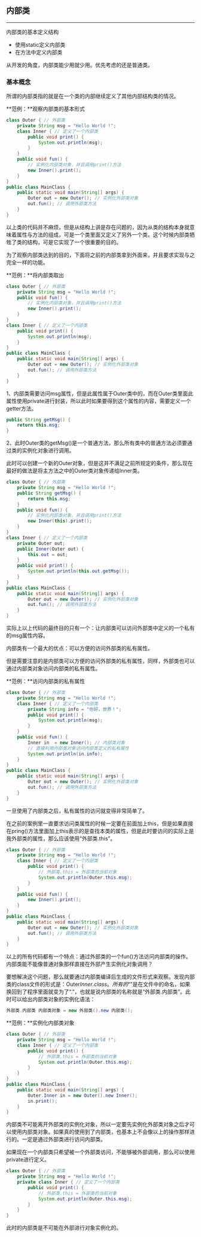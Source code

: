 ## 内部类

---

内部类的基本定义结构

* 使用static定义内部类
* 在方法中定义内部类

从开发的角度，内部类能少用就少用。优先考虑的还是普通类。

### 基本概念

所谓的内部类指的就是在一个类的内部继续定义了其他内部结构类的情况。

**范例：**观察内部类的基本形式

```java
class Outer { // 外部类
	private String msg = "Hello World !";
	class Inner { // 定义了一个内部类
		public void print() {
			System.out.println(msg);
		}
	}
	public void fun() {
		// 实例化内部类对象，并且调用print()方法
		new Inner().print();
	}
}
public class MainClass {
	public static void main(String[] args) {
		Outer out = new Outer(); // 实例化外部类对象
		out.fun(); // 调用外部类方法
	}
}
```

以上类的代码并不麻烦，但是从结构上讲是存在问题的，因为从类的结构本身就意味着属性与方法的组成，可是一个类里面又定义了另外一个类。这个时候内部类牺牲了类的结构，可是它实现了一个很重要的目的。

为了观察内部类达到的目的，下面将之前的内部类拿到外面来，并且要求实现与之完全一样的功能。

**范例：**将内部类取出

```java
class Outer { // 外部类
	private String msg = "Hello World !";
	public void fun() {
		// 实例化内部类对象，并且调用print()方法
		new Inner().print();
	}
}
class Inner { // 定义了一个内部类
	public void print() {
		System.out.println(msg);
	}
}
public class MainClass {
	public static void main(String[] args) {
		Outer out = new Outer(); // 实例化外部类对象
		out.fun(); // 调用外部类方法
	}
}
```

1、内部类需要访问msg属性，但是此属性属于Outer类中的，而在Outer类里面此属性使用private进行封装，所以此时如果要得到这个属性的内容，需要定义一个getter方法。

```java
public String getMsg() {
	return this.msg;
}
```

2、此时Outer类的getMsg()是一个普通方法，那么所有类中的普通方法必须要通过类的实例化对象进行调用。

此时可以创建一个新的Outer对象，但是这并不满足之前所规定的条件，那么现在最好的做法是将主方法之中的Outer类对象传递给Inner类。

```java
class Outer { // 外部类
	private String msg = "Hello World !";
	public String getMsg() {
		return this.msg;
	}
	public void fun() {
		// 实例化内部类对象，并且调用print()方法
		new Inner(this).print();
	}
}
class Inner { // 定义了一个内部类
	private Outer out;
	public Inner(Outer out) {
		this.out = out;
	}
	public void print() {
		System.out.println(this.out.getMsg());
	}
}
public class MainClass { 
	public static void main(String[] args) {
		Outer out = new Outer(); // 实例化外部类对象
		out.fun(); // 调用外部类方法
	}
}
```

实际上以上代码的最终目的只有一个：让内部类可以访问外部类中定义的一个私有的msg属性内容。

内部类有一个最大的优点：可以方便的访问外部类的私有属性。

但是需要注意的是内部类可以方便的访问外部类的私有属性，同样，外部类也可以通过内部类对象访问内部类的私有属性。

**范例：**访问内部类的私有属性

```java
class Outer { // 外部类
	private String msg = "Hello World !";
	class Inner { // 定义了一个内部类
		private String info = "你好，世界！";
		public void print() {
			System.out.println(msg);
		}
	}
	public void fun() {
		Inner in  = new Inner(); // 内部类对象
		// 直接利用内部类对象访问内部类定义的私有属性
		System.out.println(in.info);
	}
}
public class MainClass {
	public static void main(String[] args) {
		Outer out = new Outer(); // 实例化外部类对象
		out.fun(); // 调用外部类方法
	}
}
```

一旦使用了内部类之后，私有属性的访问就变得非常简单了。

在之前的案例里一直要求访问类属性的时候一定要在前面加上this，但是如果直接在pring()方法里面加上this表示的是查找本类的属性，但是此时要访问的实际上是我外部类的属性，那么应该使用“外部类.this”。

```java
class Outer { // 外部类
	private String msg = "Hello World !";
	class Inner { // 定义了一个内部类
		public void print() {
			// 外部类.this = 外部类的当前对象
			System.out.println(Outer.this.msg);
		}
	}
	public void fun() {
		new Inner().print();
	}
}
public class MainClass {
	public static void main(String[] args) {
		Outer out = new Outer(); // 实例化外部类对象
		out.fun(); // 调用外部类方法
	}
}
```

以上的所有代码都有一个特点：通过外部类的一个fun()方法访问内部类的操作。内部类能不能像普通对象那样直接在外部产生实例化对象调用？

要想解决这个问题，那么就要通过内部类编译后生成的文件形式来观察。发现内部类的class文件的形式是：Outer$Inner.class。所有的“$”是在文件中的命名，如果换回到了程序里面就变为了“.”，也就是说内部类的名称就是“外部类.内部类”。此时可以给出内部类对象的实例化语法：

```java
外部类.内部类 内部类对象 = new 外部类().new 内部类();
```

**范例：**实例化内部类对象

```java
class Outer { // 外部类
	private String msg = "Hello World !";
	class Inner { // 定义了一个内部类
		public void print() {
			// 外部类.this = 外部类的当前对象
			System.out.println(Outer.this.msg);
		}
	}
}
public class MainClass {
	public static void main(String[] args) {
		Outer.Inner in = new Outer().new Inner();
		in.print();
	}
}
```

内部类不可能离开外部类的实例化对象，所以一定要先实例化外部类对象之后才可以使用内部类对象。如果真的使用到了内部类，也基本上不会像以上的操作那样进行的。一定是通过外部类进行访问内部类。

如果现在一个内部类只希望被一个外部类访问，不能够被外部调用，那么可以使用private进行定义。

```java
class Outer { // 外部类
	private String msg = "Hello World !";
	private class Inner { // 定义了一个内部类
		public void print() {
			// 外部类.this = 外部类的当前对象
			System.out.println(Outer.this.msg);
		}
	}
}
```

此时的内部类是不可能在外部进行对象实例化的。


